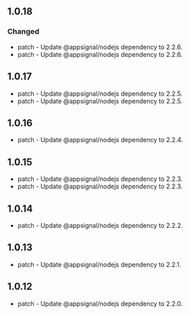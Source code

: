 

## 1.0.18

### Changed

- patch - Update @appsignal/nodejs dependency to 2.2.6.
- patch - Update @appsignal/nodejs dependency to 2.2.6.

## 1.0.17

- patch - Update @appsignal/nodejs dependency to 2.2.5.
- patch - Update @appsignal/nodejs dependency to 2.2.5.

## 1.0.16

- patch - Update @appsignal/nodejs dependency to 2.2.4.

## 1.0.15

- patch - Update @appsignal/nodejs dependency to 2.2.3.
- patch - Update @appsignal/nodejs dependency to 2.2.3.

## 1.0.14

- patch - Update @appsignal/nodejs dependency to 2.2.2.

## 1.0.13

- patch - Update @appsignal/nodejs dependency to 2.2.1.

## 1.0.12

- patch - Update @appsignal/nodejs dependency to 2.2.0.
